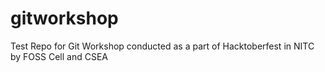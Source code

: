 # gitworkshop
Test Repo for Git Workshop conducted as a part of Hacktoberfest in NITC by FOSS Cell and CSEA
